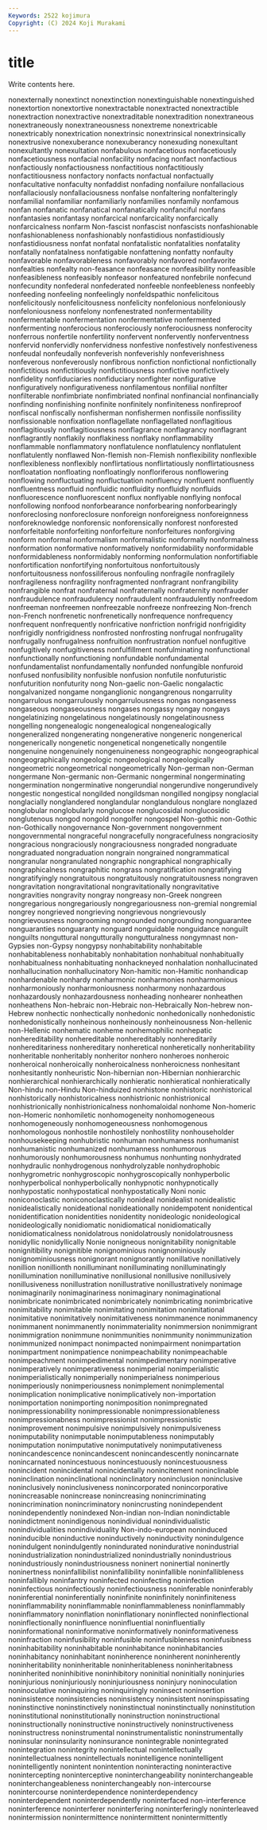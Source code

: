 ```yaml
---
Keywords: 2522 kojimura
Copyright: (C) 2024 Koji Murakami
---
```


# title

Write contents here.



 nonexternally nonextinct nonextinction nonextinguishable nonextinguished nonextortion
nonextortive nonextractable nonextracted nonextractible nonextraction nonextractive nonextraditable nonextradition nonextraneous nonextraneously
nonextraneousness nonextreme nonextricable nonextricably nonextrication nonextrinsic nonextrinsical nonextrinsically nonextrusive nonexuberance
nonexuberancy nonexuding nonexultant nonexultantly nonexultation nonfabulous nonfacetious nonfacetiously nonfacetiousness nonfacial
nonfacility nonfacing nonfact nonfactious nonfactiously nonfactiousness nonfactitious nonfactitiously nonfactitiousness nonfactory
nonfacts nonfactual nonfactually nonfacultative nonfaculty nonfaddist nonfading nonfailure nonfallacious nonfallaciously
nonfallaciousness nonfalse nonfaltering nonfalteringly nonfamilial nonfamiliar nonfamiliarly nonfamilies nonfamily nonfamous
nonfan nonfanatic nonfanatical nonfanatically nonfanciful nonfans nonfantasies nonfantasy nonfarcical nonfarcicality
nonfarcically nonfarcicalness nonfarm Non-fascist nonfascist nonfascists nonfashionable nonfashionableness nonfashionably nonfastidious
nonfastidiously nonfastidiousness nonfat nonfatal nonfatalistic nonfatalities nonfatality nonfatally nonfatalness nonfatigable
nonfattening nonfatty nonfaulty nonfavorable nonfavorableness nonfavorably nonfavored nonfavorite nonfealties nonfealty
non-feasance nonfeasance nonfeasibility nonfeasible nonfeasibleness nonfeasibly nonfeasor nonfeatured nonfebrile nonfecund
nonfecundity nonfederal nonfederated nonfeeble nonfeebleness nonfeebly nonfeeding nonfeeling nonfeelingly nonfeldspathic
nonfelicitous nonfelicitously nonfelicitousness nonfelicity nonfelonious nonfeloniously nonfeloniousness nonfelony nonfenestrated nonfermentability
nonfermentable nonfermentation nonfermentative nonfermented nonfermenting nonferocious nonferociously nonferociousness nonferocity nonferrous
nonfertile nonfertility nonfervent nonfervently nonferventness nonfervid nonfervidly nonfervidness nonfestive nonfestively
nonfestiveness nonfeudal nonfeudally nonfeverish nonfeverishly nonfeverishness nonfeverous nonfeverously nonfibrous nonfiction
nonfictional nonfictionally nonfictitious nonfictitiously nonfictitiousness nonfictive nonfictively nonfidelity nonfiduciaries nonfiduciary
nonfighter nonfigurative nonfiguratively nonfigurativeness nonfilamentous nonfilial nonfilter nonfilterable nonfimbriate nonfimbriated
nonfinal nonfinancial nonfinancially nonfinding nonfinishing nonfinite nonfinitely nonfiniteness nonfireproof nonfiscal
nonfiscally nonfisherman nonfishermen nonfissile nonfissility nonfissionable nonfixation nonflagellate nonflagellated nonflagitious
nonflagitiously nonflagitiousness nonflagrance nonflagrancy nonflagrant nonflagrantly nonflakily nonflakiness nonflaky nonflammability
nonflammable nonflammatory nonflatulence nonflatulency nonflatulent nonflatulently nonflawed Non-flemish non-Flemish nonflexibility
nonflexible nonflexibleness nonflexibly nonflirtatious nonflirtatiously nonflirtatiousness nonfloatation nonfloating nonfloatingly nonfloriferous
nonflowering nonflowing nonfluctuating nonfluctuation nonfluency nonfluent nonfluently nonfluentness nonfluid nonfluidic
nonfluidity nonfluidly nonfluids nonfluorescence nonfluorescent nonflux nonflyable nonflying nonfocal nonfollowing
nonfood nonforbearance nonforbearing nonforbearingly nonforeclosing nonforeclosure nonforeign nonforeigness nonforeignness nonforeknowledge
nonforensic nonforensically nonforest nonforested nonforfeitable nonforfeiting nonforfeiture nonforfeitures nonforgiving nonform
nonformal nonformalism nonformalistic nonformally nonformalness nonformation nonformative nonformatively nonformidability nonformidable
nonformidableness nonformidably nonforming nonformulation nonfortifiable nonfortification nonfortifying nonfortuitous nonfortuitously nonfortuitousness
nonfossiliferous nonfouling nonfragile nonfragilely nonfragileness nonfragility nonfragmented nonfragrant nonfrangibility nonfrangible
nonfrat nonfraternal nonfraternally nonfraternity nonfrauder nonfraudulence nonfraudulency nonfraudulent nonfraudulently nonfreedom
nonfreeman nonfreemen nonfreezable nonfreeze nonfreezing Non-french non-French nonfrenetic nonfrenetically nonfrequence
nonfrequency nonfrequent nonfrequently nonfricative nonfriction nonfrigid nonfrigidity nonfrigidly nonfrigidness nonfrosted
nonfrosting nonfrugal nonfrugality nonfrugally nonfrugalness nonfruition nonfrustration nonfuel nonfugitive nonfugitively
nonfugitiveness nonfulfillment nonfulminating nonfunctional nonfunctionally nonfunctioning nonfundable nonfundamental nonfundamentalist nonfundamentally
nonfunded nonfungible nonfuroid nonfused nonfusibility nonfusible nonfusion nonfutile nonfuturistic nonfuturition
nonfuturity nong Non-gaelic non-Gaelic nongalactic nongalvanized nongame nonganglionic nongangrenous nongarrulity
nongarrulous nongarrulously nongarrulousness nongas nongaseness nongaseous nongaseousness nongases nongassy nongay
nongays nongelatinizing nongelatinous nongelatinously nongelatinousness nongelling nongenealogic nongenealogical nongenealogically nongeneralized
nongenerating nongenerative nongeneric nongenerical nongenerically nongenetic nongenetical nongenetically nongentile nongenuine
nongenuinely nongenuineness nongeographic nongeographical nongeographically nongeologic nongeological nongeologically nongeometric nongeometrical
nongeometrically Non-german non-German nongermane Non-germanic non-Germanic nongerminal nongerminating nongermination nongerminative
nongerundial nongerundive nongerundively nongestic nongestical nongilded nongildsman nongilled nongipsy nonglacial
nonglacially nonglandered nonglandular nonglandulous nonglare nonglazed nonglobular nonglobularly nonglucose nonglucosidal
nonglucosidic nonglutenous nongod nongold nongolfer nongospel Non-gothic non-Gothic non-Gothically nongovernance
Non-government nongovernment nongovernmental nongraceful nongracefully nongracefulness nongraciosity nongracious nongraciously nongraciousness
nongraded nongraduate nongraduated nongraduation nongrain nongrained nongrammatical nongranular nongranulated nongraphic
nongraphical nongraphically nongraphicalness nongraphitic nongrass nongratification nongratifying nongratifyingly nongratuitous nongratuitously
nongratuitousness nongraven nongravitation nongravitational nongravitationally nongravitative nongravities nongravity nongray nongreasy
non-Greek nongreen nongregarious nongregariously nongregariousness non-gremial nongremial nongrey nongrieved nongrieving
nongrievous nongrievously nongrievousness nongrooming nongrounded nongrounding nonguarantee nonguaranties nonguaranty nonguard
nonguidable nonguidance nonguilt nonguilts nonguttural nongutturally nongutturalness nongymnast non-Gypsies non-Gypsy
nongypsy nonhabitability nonhabitable nonhabitableness nonhabitably nonhabitation nonhabitual nonhabitually nonhabitualness nonhabituating
nonhackneyed nonhalation nonhallucinated nonhallucination nonhallucinatory Non-hamitic non-Hamitic nonhandicap nonhardenable nonhardy
nonharmonic nonharmonies nonharmonious nonharmoniously nonharmoniousness nonharmony nonhazardous nonhazardously nonhazardousness nonheading
nonhearer nonheathen nonheathens Non-hebraic non-Hebraic non-Hebraically Non-hebrew non-Hebrew nonhectic nonhectically
nonhedonic nonhedonically nonhedonistic nonhedonistically nonheinous nonheinously nonheinousness Non-hellenic non-Hellenic nonhematic
nonheme nonhemophilic nonhepatic nonhereditability nonhereditable nonhereditably nonhereditarily nonhereditariness nonhereditary nonheretical
nonheretically nonheritability nonheritable nonheritably nonheritor nonhero nonheroes nonheroic nonheroical nonheroically
nonheroicalness nonheroicness nonhesitant nonhesitantly nonheuristic Non-hibernian non-Hibernian nonhierarchic nonhierarchical nonhierarchically
nonhieratic nonhieratical nonhieratically Non-hindu non-Hindu Non-hinduized nonhistone nonhistoric nonhistorical nonhistorically
nonhistoricalness nonhistrionic nonhistrionical nonhistrionically nonhistrionicalness nonhomaloidal nonhome Non-homeric non-Homeric nonhomiletic
nonhomogeneity nonhomogeneous nonhomogeneously nonhomogeneousness nonhomogenous nonhomologous nonhostile nonhostilely nonhostility nonhouseholder
nonhousekeeping nonhubristic nonhuman nonhumaness nonhumanist nonhumanistic nonhumanized nonhumanness nonhumorous nonhumorously
nonhumorousness nonhumus nonhunting nonhydrated nonhydraulic nonhydrogenous nonhydrolyzable nonhydrophobic nonhygrometric nonhygroscopic
nonhygroscopically nonhyperbolic nonhyperbolical nonhyperbolically nonhypnotic nonhypnotically nonhypostatic nonhypostatical nonhypostatically Noni
nonic noniconoclastic noniconoclastically nonideal nonidealist nonidealistic nonidealistically nonideational nonideationally nonidempotent
nonidentical nonidentification nonidentities nonidentity nonideologic nonideological nonideologically nonidiomatic nonidiomatical nonidiomatically
nonidiomaticalness nonidolatrous nonidolatrously nonidolatrousness nonidyllic nonidyllically Nonie nonigneous nonignitability nonignitable
nonignitibility nonignitible nonignominious nonignominiously nonignominiousness nonignorant nonignorantly nonillative nonillatively nonillion
nonillionth nonilluminant nonilluminating nonilluminatingly nonillumination nonilluminative nonillusional nonillusive nonillusively nonillusiveness
nonillustration nonillustrative nonillustratively nonimage nonimaginarily nonimaginariness nonimaginary nonimaginational nonimbricate nonimbricated
nonimbricately nonimbricating nonimbricative nonimitability nonimitable nonimitating nonimitation nonimitational nonimitative nonimitatively
nonimitativeness nonimmanence nonimmanency nonimmanent nonimmanently nonimmateriality nonimmersion nonimmigrant nonimmigration nonimmune
nonimmunities nonimmunity nonimmunization nonimmunized nonimpact nonimpacted nonimpairment nonimpartation nonimpartment nonimpatience
nonimpeachability nonimpeachable nonimpeachment nonimpedimental nonimpedimentary nonimperative nonimperatively nonimperativeness nonimperial nonimperialistic
nonimperialistically nonimperially nonimperialness nonimperious nonimperiously nonimperiousness nonimplement nonimplemental nonimplication nonimplicative
nonimplicatively non-importation nonimportation nonimporting nonimposition nonimpregnated nonimpressionability nonimpressionable nonimpressionableness nonimpressionabness
nonimpressionist nonimpressionistic nonimprovement nonimpulsive nonimpulsively nonimpulsiveness nonimputability nonimputable nonimputableness nonimputably
nonimputation nonimputative nonimputatively nonimputativeness nonincandescence nonincandescent nonincandescently nonincarnate nonincarnated nonincestuous
nonincestuously nonincestuousness nonincident nonincidental nonincidentally nonincitement noninclinable noninclination noninclinational noninclinatory
noninclusion noninclusive noninclusively noninclusiveness nonincorporated nonincorporative nonincreasable nonincrease nonincreasing nonincriminating
nonincrimination nonincriminatory nonincrusting nonindependent nonindependently nonindexed Non-indian non-Indian nonindictable nonindictment
nonindigenous nonindividual nonindividualistic nonindividualities nonindividuality Non-indo-european noninduced noninducible noninductive noninductively
noninductivity nonindulgence nonindulgent nonindulgently nonindurated nonindurative nonindustrial nonindustrialization nonindustrialized nonindustrially
nonindustrious nonindustriously nonindustriousness noninert noninertial noninertly noninertness noninfallibilist noninfallibility noninfallible
noninfallibleness noninfallibly noninfantry noninfected noninfecting noninfection noninfectious noninfectiously noninfectiousness noninferable
noninferably noninferential noninferentially noninfinite noninfinitely noninfiniteness noninflammability noninflammable noninflammableness noninflammably
noninflammatory noninflation noninflationary noninflected noninflectional noninflectionally noninfluence noninfluential noninfluentially noninformational
noninformative noninformatively noninformativeness noninfraction noninfusibility noninfusible noninfusibleness noninfusibness noninhabitability noninhabitable
noninhabitance noninhabitancies noninhabitancy noninhabitant noninherence noninherent noninherently noninheritability noninheritable noninheritableness
noninheritabness noninherited noninhibitive noninhibitory noninitial noninitially noninjuries noninjurious noninjuriously noninjuriousness
noninjury noninoculation noninoculative noninquiring noninquiringly noninsect noninsertion noninsistence noninsistencies noninsistency
noninsistent noninspissating noninstinctive noninstinctively noninstinctual noninstinctually noninstitution noninstitutional noninstitutionally noninstruction
noninstructional noninstructionally noninstructive noninstructively noninstructiveness noninstructress noninstrumental noninstrumentalistic noninstrumentally noninsular
noninsularity noninsurance nonintegrable nonintegrated nonintegration nonintegrity nonintellectual nonintellectually nonintellectualness nonintellectuals
nonintelligence nonintelligent nonintelligently nonintent nonintention noninteracting noninteractive nonintercepting noninterceptive noninterchangeability
noninterchangeable noninterchangeableness noninterchangeably non-intercourse nonintercourse noninterdependence noninterdependency noninterdependent noninterdependently noninterfaced
non-interference noninterference noninterferer noninterfering noninterferingly noninterleaved nonintermission nonintermittence nonintermittent nonintermittently
